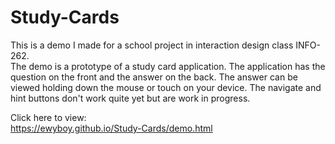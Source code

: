 # Study-Cards

This is a demo I made for a school project in interaction design class INFO-262.  
The demo is a prototype of a study card application. The application has the question on the front and the answer on the back. The answer can be viewed holding down the mouse or touch on your device. The navigate and hint buttons don't work quite yet but are work in progress. 

Click here to view:  
https://ewyboy.github.io/Study-Cards/demo.html
